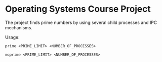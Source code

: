 # Operating Systems Course Project

The project finds prime numbers by using several child processes and IPC mechanisms. 

Usage: 

```prime <PRIME_LIMIT> <NUMBER_OF_PROCESSES>```

```mqprime <PRIME_LIMIT> <NUMBER_OF_PROCESSES>```
